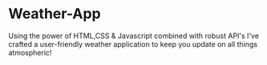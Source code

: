 # Weather-App
Using the power of HTML,CSS &amp; Javascript combined with robust API's I've crafted a user-friendly weather application to keep you update on all things atmospheric!
